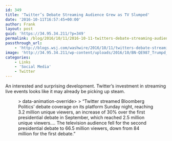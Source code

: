 ```yaml
---
id: 349
title: 'Twitter’s Debate Streaming Audience Grew as TV Slumped'
date: '2016-10-11T16:57:45+00:00'
author: Frank
layout: post
guid: 'https://34.95.34.211/?p=349'
permalink: /blog/2016/10/11/2016-10-11-twitters-debate-streaming-audience-grew-as-tv-slumped/
passthrough_url:
    - 'http://blogs.wsj.com/washwire/2016/10/11/twitters-debate-streaming-audience-grew-as-tv-slumped/'
image: 'http://34.95.34.211/wp-content/uploads/2016/10/BN-QE987_Trumpd_M_201610111124465B15D.jpg'
categories:
    - Links
    - 'Social Media'
    - Twitter
---
```


An interested and surprising development. Twitter’s investment in streaming live events looks like it may already be picking up steam.

<figure>> data-animation-override&gt;  
> <span>“</span>Twitter streamed Bloomberg Politics’ debate coverage on its platform Sunday night, reaching 3.2 million unique viewers, an increase of 30% over the first presidential debate in September, which reached 2.5 million unique viewers…. The television audience fell for the second presidential debate to 66.5 million viewers, down from 84 million for the first debate.<span>”</span>

</figure><div class="
          image-block-outer-wrapper
          layout-caption-hidden
          design-layout-inline
          
          
          
        " data-test="image-block-inline-outer-wrapper"><figure class="
              sqs-block-image-figure
              intrinsic
            " style="max-width:1280px;"><div class="image-block-wrapper" data-animation-override="" data-animation-role="image"><div class="sqs-image-shape-container-element
              
          
        
              has-aspect-ratio
            " style="
                position: relative;
                
                  padding-bottom:66.640625%;
                
                overflow: hidden;
              "><noscript>![](https://images.squarespace-cdn.com/content/v1/5070e334e4b00907bc18faef/1476204890833-PKW3QYCW3IPCU9NW4ILN/image-asset.jpeg)</noscript>![](https://images.squarespace-cdn.com/content/v1/5070e334e4b00907bc18faef/1476204890833-PKW3QYCW3IPCU9NW4ILN/image-asset.jpeg)</div></div></figure></div>